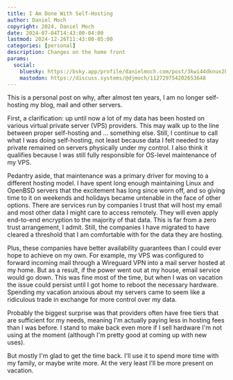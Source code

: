 ```yaml
---
title: I Am Done With Self-Hosting
author: Daniel Moch
copyright: 2024, Daniel Moch
date: 2024-07-04T14:43:00-04:00
lastmod: 2024-12-26T11:43:00-05:00
categories: [personal]
description: Changes on the home front
params:
  social:
    bluesky: https://bsky.app/profile/danielmoch.com/post/3kwi44dknux2k
    mastodon: https://discuss.systems/@djmoch/112729754202653648
---
```

This is a personal post on why, after almost ten years, I am no
longer self-hosting my blog, mail and other servers.

First, a clarification: up until now a lot of my data has been
hosted on various virtual private server (VPS) providers.
This may walk up to the line between proper self-hosting and ...
something else.
Still, I continue to call what I was doing self-hosting, not least
because data I felt needed to stay private remained on servers
physically under my control.
I also think it qualifies because I was still fully responsible for
OS-level maintenance of my VPS.

Pedantry aside, that maintenance was a primary driver for moving
to a different hosting model.
I have spent long enough maintaining Linux and OpenBSD servers that
the excitement has long since worn off, and so giving time to it
on weekends and holidays became untenable in the face of other
options.
There are services run by companies I trust that will host my email
and most other data I might care to access remotely.
They will even apply end-to-end encryption to the majority of that
data.
This is far from a zero trust arrangement, I admit.
Still, the companies I have migrated to have cleared a threshold
that I am comfortable with for the data they are hosting.

Plus, these companies have better availability guarantees than I
could ever hope to achieve on my own.
For example, my VPS was configured to forward incoming mail through
a Wireguard VPN into a mail server hosted at my home.
But as a result, if the power went out at my house, email service
would go down.
This was fine most of the time, but when I was on vacation the issue
could persist until I got home to reboot the necessary hardware.
Spending my vacation anxious about my servers came to seem like a
ridiculous trade in exchange for more control over my data.

Probably the biggest surprise was that providers often have free
tiers that are sufficient for my needs, meaning I'm actually paying
less in hosting fees than I was before.
I stand to make back even more if I sell hardware I'm not using at
the moment (although I'm pretty good at coming up with new uses).

But mostly I'm glad to get the time back.
I'll use it to spend more time with my family, or maybe write more.
At the very least I'll be more present on vacation.

